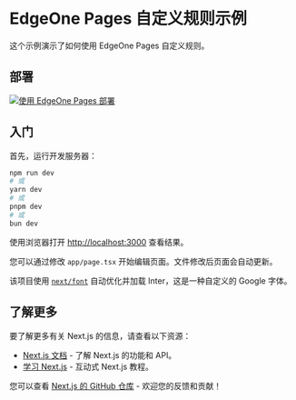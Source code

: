 # EdgeOne Pages 自定义规则示例

这个示例演示了如何使用 EdgeOne Pages 自定义规则。

## 部署

[![使用 EdgeOne Pages 部署](https://cdnstatic.tencentcs.com/edgeone/pages/deploy.svg)](https://console.cloud.tencent.com/edgeone/pages/new?from=github&template=custom-rules)

## 入门

首先，运行开发服务器：

```bash
npm run dev
# 或
yarn dev
# 或
pnpm dev
# 或
bun dev
```

使用浏览器打开 [http://localhost:3000](http://localhost:3000) 查看结果。

您可以通过修改 `app/page.tsx` 开始编辑页面。文件修改后页面会自动更新。

该项目使用 [`next/font`](https://nextjs.org/docs/basic-features/font-optimization) 自动优化并加载 Inter，这是一种自定义的 Google 字体。

## 了解更多

要了解更多有关 Next.js 的信息，请查看以下资源：

- [Next.js 文档](https://nextjs.org/docs) - 了解 Next.js 的功能和 API。
- [学习 Next.js](https://nextjs.org/learn) - 互动式 Next.js 教程。

您可以查看 [Next.js 的 GitHub 仓库](https://github.com/vercel/next.js/) - 欢迎您的反馈和贡献！
